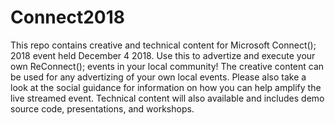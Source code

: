 # Connect2018
This repo contains creative and technical content for Microsoft Connect(); 2018 event held December 4 2018. Use this to advertize and execute your own ReConnect(); events in your local community! The creative content can be used for any advertizing of your own local events. Please also take a look at the social guidance for information on how you can help amplify the live streamed event. Technical content will also available and includes demo source code, presentations, and workshops.
